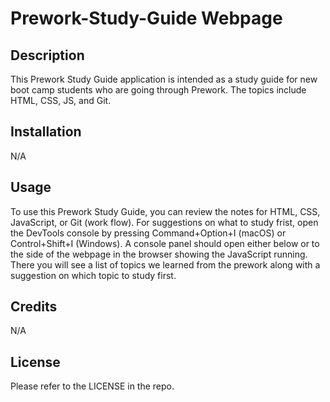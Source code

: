 # Prework-Study-Guide Webpage

## Description

This Prework Study Guide application is intended as a study guide for new boot camp students who are going through Prework. The topics include HTML, CSS, JS, and Git. 

## Installation

N/A

## Usage

To use this Prework Study Guide, you can review the notes for HTML, CSS, JavaScript, or Git (work flow). For suggestions on what to study frist, open the DevTools console by pressing Command+Option+I (macOS) or Control+Shift+I (Windows). A console panel should open either below or to the side of the webpage in the browser showing the JavaScript running. There you will see a list of topics we learned from the prework along with a suggestion on which topic to study first.


## Credits

N/A

## License

Please refer to the LICENSE in the repo.

